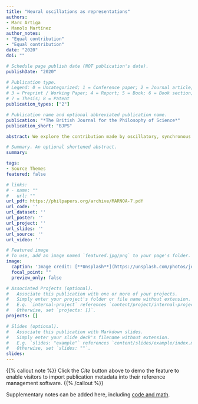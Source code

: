 ```yaml
---
title: "Neural oscillations as representations"
authors:
- Marc Artiga
- Manolo Martínez
author_notes:
- "Equal contribution"
- "Equal contribution"
date: "2020"
doi: ""

# Schedule page publish date (NOT publication's date).
publishDate: "2020"

# Publication type.
# Legend: 0 = Uncategorized; 1 = Conference paper; 2 = Journal article;
# 3 = Preprint / Working Paper; 4 = Report; 5 = Book; 6 = Book section;
# 7 = Thesis; 8 = Patent
publication_types: ["2"]

# Publication name and optional abbreviated publication name.
publication: "*The British Journal for the Philosophy of Science*"
publication_short: "BJPS"

abstract: We explore the contribution made by oscillatory, synchronous neural activity to representation in the brain. We closely examine six prominent examples of brain function in which neural oscillations play a central role, and identify two levels of involvement that these oscillations take in the emergence of representations\: enabling \(when oscillations help to establish a communication channel between sender and receiver, or are causally involved in triggering a representation\) and properly representational \(when oscillations are a constitutive part of the representation\). We show that even an idealized informational sender\-receiver account of representation makes the representational status of oscillations a non\-trivial matter, which depends on rather minute empirical details.

# Summary. An optional shortened abstract.
summary:  

tags:
- Source Themes
featured: false

# links:
# - name: ""
#   url: ""
url_pdf: https://philpapers.org/archive/MARNOA-7.pdf
url_code: ''
url_dataset: ''
url_poster: ''
url_project: ''
url_slides: ''
url_source: ''
url_video: ''

# Featured image
# To use, add an image named `featured.jpg/png` to your page's folder. 
image:
  caption: 'Image credit: [**Unsplash**](https://unsplash.com/photos/jdD8gXaTZsc)'
  focal_point: ""
  preview_only: false

# Associated Projects (optional).
#   Associate this publication with one or more of your projects.
#   Simply enter your project's folder or file name without extension.
#   E.g. `internal-project` references `content/project/internal-project/index.md`.
#   Otherwise, set `projects: []`.
projects: []

# Slides (optional).
#   Associate this publication with Markdown slides.
#   Simply enter your slide deck's filename without extension.
#   E.g. `slides: "example"` references `content/slides/example/index.md`.
#   Otherwise, set `slides: ""`.
slides:
---
```


{{% callout note %}}
Click the *Cite* button above to demo the feature to enable visitors to import publication metadata into their reference management software.
{{% /callout %}}

Supplementary notes can be added here, including [code and math](https://sourcethemes.com/academic/docs/writing-markdown-latex/).
